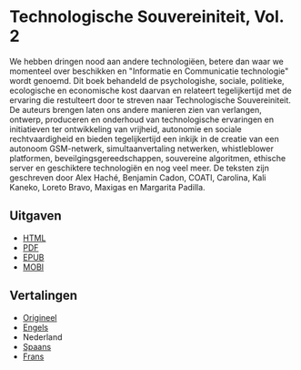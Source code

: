 # Technologische Souvereiniteit, Vol. 2

We hebben dringen nood aan andere technologiëen, betere dan waar we momenteel over beschikken en "Informatie en Communicatie technologie" wordt genoemd. Dit boek behandeld de psychologishe, sociale, politieke, ecologische en economische kost daarvan en relateert tegelijkertijd met de ervaring die restulteert door te streven naar Technologische Souvereiniteit.
De auteurs brengen laten ons andere manieren zien van verlangen, ontwerp, produceren en onderhoud van technologische ervaringen en initiatieven ter ontwikkeling van vrijheid, autonomie en sociale rechtvaardigheid en bieden tegelijkertijd een inkijk in de creatie van een autonoom GSM-netwerk, simultaanvertaling netwerken, whistleblower platformen, beveilgingsgereedschappen, souvereine algoritmen, ethische server en geschiktere technologiën en nog veel meer. 
De teksten zijn geschreven door Alex Haché, Benjamin Cadon, COATI, Carolina, Kali Kaneko, Loreto Bravo, Maxigas en Margarita Padilla.

## Uitgaven

* [HTML](https://sobtec.gitbooks.io/sobtec2/content/nl/)
* [PDF](https://sobtec.gitbooks.io/sobtec2/releases/web/sobtech2-NL-with-covers-web-150dpi-2018-01-10-v2.pdf)
* [EPUB](https://sobtec.gitbooks.io/sobtec2/releases/latest/sobtec2_nl.epub)
* [MOBI](https://sobtec.gitbooks.io/sobtec2/releases/latest/sobtec2_nl.mobi)

## Vertalingen

* [Origineel](https://sobtec.gitbooks.io/sobtec2/content/or/)
* [Engels](https://sobtec.gitbooks.io/sobtec2/content/en/)
* Nederland
* [Spaans](https://sobtec.gitbooks.io/sobtec2/content/es/)
* [Frans](https://sobtec.gitbooks.io/sobtec2/content/fr/)

